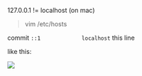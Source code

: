 127.0.0.1 != localhost (on mac)

> vim /etc/hosts

commit `::1             localhost` this line


like this:

![](https://i.imgur.com/UXZ8zLn.png)
